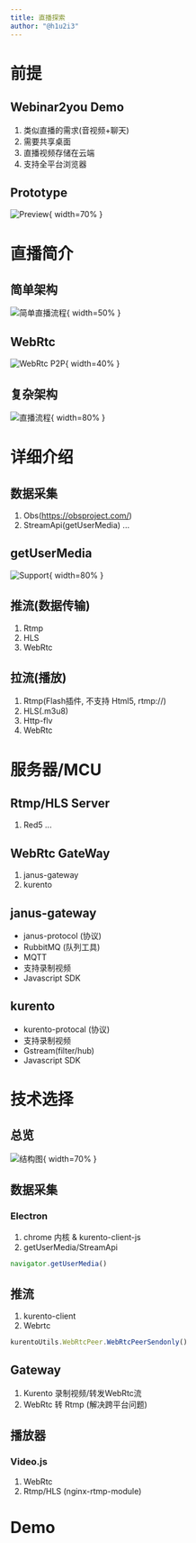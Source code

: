 ```yaml
---
title: 直播探索
author: "@h1u2i3"
---
```


# 前提

## Webinar2you Demo
1. 类似直播的需求(音视频+聊天)
2. 需要共享桌面
3. 直播视频存储在云端
4. 支持全平台浏览器

## Prototype

![Preview](images/webinar.png){ width=70% }

# 直播简介

## 简单架构

![简单直播流程](images/simple_progress.png){ width=50% }

## WebRtc

![WebRtc P2P](images/webrtc_p2p.png){ width=40% }

## 复杂架构

![直播流程](images/progress.jpg){ width=80% }

# 详细介绍

## 数据采集

1. Obs(https://obsproject.com/)
2. StreamApi(getUserMedia)
...

## getUserMedia

![Support](images/support.png){ width=80% }

## 推流(数据传输)

1. Rtmp
2. HLS
3. WebRtc

## 拉流(播放)

1. Rtmp(Flash插件, 不支持 Html5, rtmp://)
2. HLS(.m3u8)
3. Http-flv
4. WebRtc

# 服务器/MCU

## Rtmp/HLS Server

1. Red5
...

## WebRtc GateWay

1. janus-gateway
2. kurento

## janus-gateway

- janus-protocol (协议)
- RubbitMQ (队列工具)
- MQTT
- 支持录制视频
- Javascript SDK

## kurento

- kurento-protocal (协议)
- 支持录制视频
- Gstream(filter/hub)
- Javascript SDK

# 技术选择

## 总览

![结构图](images/structure.png){ width=70% }

## 数据采集

### Electron
1. chrome 内核 & kurento-client-js
2. getUserMedia/StreamApi

```javascript
navigator.getUserMedia()
```

## 推流
1. kurento-client
2. Webrtc

```javascript
kurentoUtils.WebRtcPeer.WebRtcPeerSendonly()
```

## Gateway
1. Kurento 录制视频/转发WebRtc流
2. WebRtc 转 Rtmp (解决跨平台问题)

## 播放器
### Video.js
1. WebRtc
2. Rtmp/HLS (nginx-rtmp-module)

# Demo
